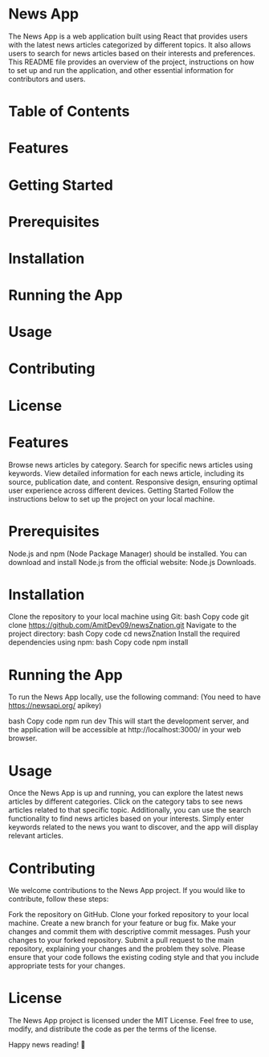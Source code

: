 # News App

The News App is a web application built using React that provides users with the latest news articles categorized by different topics. It also allows users to search for news articles based on their interests and preferences. This README file provides an overview of the project, instructions on how to set up and run the application, and other essential information for contributors and users.

# Table of Contents
# Features
# Getting Started
# Prerequisites
# Installation
# Running the App
# Usage
# Contributing
# License

# Features
Browse news articles by category.
Search for specific news articles using keywords.
View detailed information for each news article, including its source, publication date, and content.
Responsive design, ensuring optimal user experience across different devices.
Getting Started
Follow the instructions below to set up the project on your local machine.

# Prerequisites
Node.js and npm (Node Package Manager) should be installed. You can download and install Node.js from the official website: Node.js Downloads.


# Installation
Clone the repository to your local machine using Git:
bash
Copy code
git clone https://github.com/AmitDev09/newsZnation.git
Navigate to the project directory:
bash
Copy code
cd newsZnation
Install the required dependencies using npm:
bash
Copy code
npm install

# Running the App
To run the News App locally, use the following command: (You need to have https://newsapi.org/ apikey)

bash
Copy code
npm run dev
This will start the development server, and the application will be accessible at http://localhost:3000/ in your web browser.

# Usage
Once the News App is up and running, you can explore the latest news articles by different categories. Click on the category tabs to see news articles related to that specific topic. Additionally, you can use the search functionality to find news articles based on your interests. Simply enter keywords related to the news you want to discover, and the app will display relevant articles.

# Contributing
We welcome contributions to the News App project. If you would like to contribute, follow these steps:

Fork the repository on GitHub.
Clone your forked repository to your local machine.
Create a new branch for your feature or bug fix.
Make your changes and commit them with descriptive commit messages.
Push your changes to your forked repository.
Submit a pull request to the main repository, explaining your changes and the problem they solve.
Please ensure that your code follows the existing coding style and that you include appropriate tests for your changes.

# License
The News App project is licensed under the MIT License. Feel free to use, modify, and distribute the code as per the terms of the license.

Happy news reading! 📰